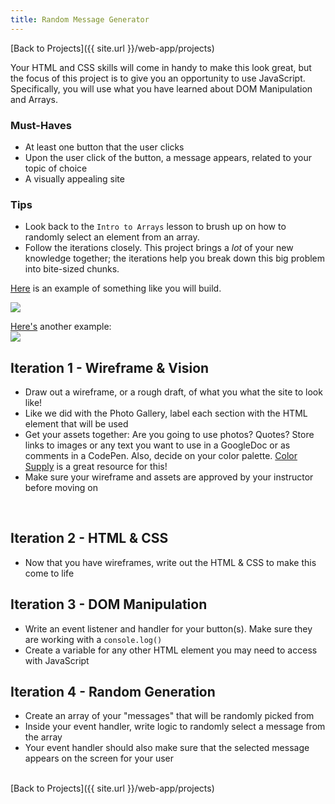 ```yaml
---
title: Random Message Generator
---
```


[Back to Projects]({{ site.url }}/web-app/projects)

Your HTML and CSS skills will come in handy to make this look great, but the focus of this project is to give you an opportunity to use JavaScript. Specifically, you will use what you have learned about DOM Manipulation and Arrays.

### Must-Haves

- At least one button that the user clicks
- Upon the user click of the button, a message appears, related to your topic of choice
- A visually appealing site

### Tips

- Look back to the `Intro to Arrays` lesson to brush up on how to randomly select an element from an array.
- Follow the iterations closely. This project brings a _lot_ of your new knowledge together; the iterations help you break down this big problem into bite-sized chunks.

[Here](https://turingschool.github.io/emojional-js/) is an example of something like you will build.

<img class="medium" src="./assets/emojional.png">

[Here's](https://turingschool.github.io/inspire-me-js/) another example:
<br>
<img class="extra-small" src="./assets/get-inspired.png">


## Iteration 1 - Wireframe & Vision

- Draw out a wireframe, or a rough draft, of what you what the site to look like!
- Like we did with the Photo Gallery, label each section with the HTML element that will be used
- Get your assets together: Are you going to use photos? Quotes? Store links to images or any text you want to use in a GoogleDoc or as comments in a CodePen. Also, decide on your color palette. [Color Supply](https://colorsupplyyy.com/app) is a great resource for this!
- Make sure your wireframe and assets are approved by your instructor before moving on
<br>

## Iteration 2 - HTML & CSS

- Now that you have wireframes, write out the HTML & CSS to make this come to life

## Iteration 3 - DOM Manipulation

- Write an event listener and handler for your button(s). Make sure they are working with a `console.log()`
- Create a variable for any other HTML element you may need to access with JavaScript

## Iteration 4 - Random Generation

- Create an array of your "messages" that will be randomly picked from
- Inside your event handler, write logic to randomly select a message from the array
- Your event handler should also make sure that the selected message appears on the screen for your user

<br>
[Back to Projects]({{ site.url }}/web-app/projects)

